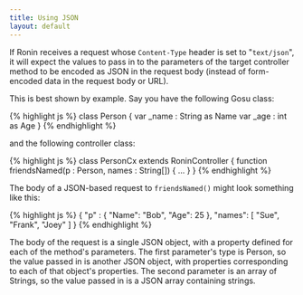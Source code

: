 ```yaml
---
title: Using JSON
layout: default
---
```


If Ronin receives a request whose `Content-Type` header is set to
"`text/json`", it will expect the values to pass in to the parameters of the
target controller method to be encoded as JSON in the request body (instead of
form-encoded data in the request body or URL).

This is best shown by example. Say you have the following Gosu class:

{% highlight js %}
      class Person {
        var _name : String as Name
        var _age : int as Age
      }
{% endhighlight %}

and the following controller class:

{% highlight js %}
      class PersonCx extends RoninController {
        function friendsNamed(p : Person, names : String[]) {
          ...
        }
      }
{% endhighlight %}

The body of a JSON-based request to `friendsNamed()` might look something like
this:

{% highlight js %}
      {
        "p" : {
          "Name": "Bob",
          "Age": 25
        },
        "names": [
          "Sue",
          "Frank",
          "Joey"
        ]
      }
{% endhighlight %}

The body of the request is a single JSON object, with a property defined for
each of the method's parameters. The first parameter's type is Person, so the
value passed in is another JSON object, with properties corresponding to each
of that object's properties. The second parameter is an array of Strings, so
the value passed in is a JSON array containing strings.
